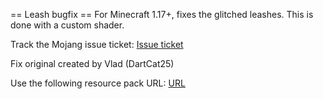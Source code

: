 == Leash bugfix ==
For Minecraft 1.17+, fixes the glitched leashes. This is done with a custom shader.

Track the Mojang issue ticket: [Issue ticket](https://bugs.mojang.com/browse/MC-212629)

Fix original created by Vlad (DartCat25)

Use the following resource pack URL: [URL](https://raw.githubusercontent.com/bergerhealer/TC-Coasters/master/src/misc/leashFix.zip)